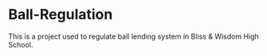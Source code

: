 # Ball-Regulation
This is a project used to regulate ball lending system in Bliss & Wisdom High School.
